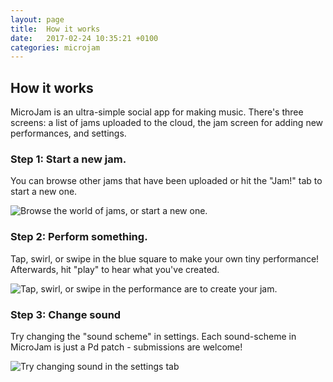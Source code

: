 ```yaml
---
layout: page
title:  How it works
date:   2017-02-24 10:35:21 +0100
categories: microjam
---
```


## How it works

MicroJam is an ultra-simple social app for making music. There's three screens: a list of jams uploaded to the cloud, the jam screen for adding new performances, and settings.

### Step 1: Start a new jam.

You can browse other jams that have been uploaded or hit the "Jam!" tab to start a new one.

![Browse the world of jams, or start a new one.](/images/microjam-demo-jam-list.png)

### Step 2: Perform something.

Tap, swirl, or swipe in the blue square to make your own tiny performance! Afterwards, hit "play" to hear what you've created.

![Tap, swirl, or swipe in the performance are to create your jam.](/images/microjam-demo-images-recording.png)

### Step 3: Change sound

Try changing the "sound scheme" in settings. Each sound-scheme in MicroJam is just a Pd patch - submissions are welcome!

![Try changing sound in the settings tab](/images/microjam-demo-images-settings.png)